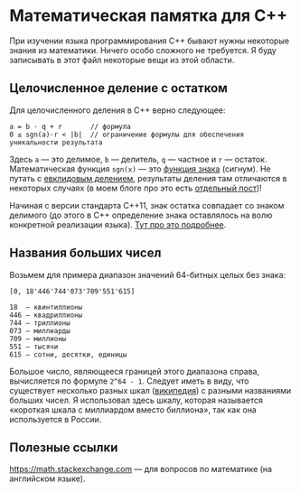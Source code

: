 # Математическая памятка для C++

При изучении языка программирования C++ бывают нужны некоторые знания из математики. Ничего особо сложного не требуется. Я буду записывать в этот файл некоторые вещи из этой области.

## Целочисленное деление с остатком

Для целочисленного деления в C++ верно следующее:
```
a = b · q + r       // формула
0 ≤ sgn(a)·r < |b|  // ограничение формулы для обеспечения уникальности результата
```
Здесь `a` — это делимое, `b` — делитель, `q` — частное и `r`&nbsp;— остаток. Математическая функция `sgn(x)`&nbsp;— это [функция знака](https://ru.wikipedia.org/wiki/Sgn) (сигнум). Не путать с [евклидовым делением](https://en.wikipedia.org/wiki/Euclidean_division), результаты деления там отличаются в некоторых случаях (в моем блоге про это есть [отдельный пост](https://ilyachalov.livejournal.com/342965.html))!

Начиная с версии стандарта C++11, знак остатка совпадает со знаком делимого (до этого в C++ определение знака оставлялось на волю конкретной реализации языка). [Тут про это подробнее](https://stackoverflow.com/a/13100805/16458042).

## Названия больших чисел

Возьмем для примера диапазон значений 64-битных целых без знака:
```
[0, 18'446'744'073'709'551'615]

18  — квинтиллионы
446 — квадриллионы
744 — триллионы
073 — миллиарды
709 — миллионы
551 — тысячи
615 — сотни, десятки, единицы
```
Большое число, являющееся границей этого диапазона справа, вычисляется по формуле `2^64 - 1`. Следует иметь в виду, что существует несколько разных шкал ([википедия](https://ru.wikipedia.org/wiki/%D0%A1%D0%B8%D1%81%D1%82%D0%B5%D0%BC%D1%8B_%D0%BD%D0%B0%D0%B8%D0%BC%D0%B5%D0%BD%D0%BE%D0%B2%D0%B0%D0%BD%D0%B8%D1%8F_%D1%87%D0%B8%D1%81%D0%B5%D0%BB)) с разными названиями больших чисел. Я использовал здесь шкалу, которая называется «короткая шкала с миллиардом вместо биллиона», так как она используется в России.

## Полезные ссылки

https://math.stackexchange.com — для вопросов по математике (на английском языке).
